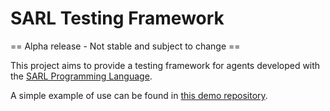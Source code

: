 # SARL Testing Framework

== Alpha release - Not stable and subject to change ==

This project aims to provide a testing framework for agents developed with the [SARL Programming Language](http://www.sarl.io).

A simple example of use can be found in [this demo repository](https://github.com/srodriguez/sarl-testing-demo).
